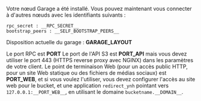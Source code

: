 Votre nœud Garage a été installé. Vous pouvez maintenant vous connecter à d'autres nœuds avec les identifiants suivants :

	rpc_secret : __RPC_SECRET__
	bootstrap_peers : __SELF_BOOTSTRAP_PEERS__
	
Disposition actuelle du garage : __GARAGE_LAYOUT__

Le port RPC est __PORT__
Le port de l'API S3 est __PORT_API__ mais vous devez utiliser le port 443 (HTTPS reverse proxy avec NGINX) dans les paramètres de votre client.
Le point de terminaison Web (pour un accès public HTTP, pour un site Web statique ou des fichiers de médias sociaux) est __PORT_WEB__, et si vous voulez l'utiliser, vous devez configurer l'accès au site web pour le bucket, et une application `redirect_ynh` pointant vers `127.0.0.1:__PORT_WEB__`, en utilisant le domaine `bucketname.__DOMAIN__`.
